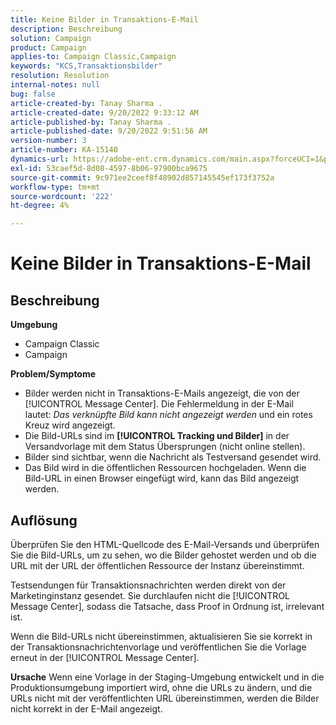 ```yaml
---
title: Keine Bilder in Transaktions-E-Mail
description: Beschreibung
solution: Campaign
product: Campaign
applies-to: Campaign Classic,Campaign
keywords: "KCS,Transaktionsbilder"
resolution: Resolution
internal-notes: null
bug: false
article-created-by: Tanay Sharma .
article-created-date: 9/20/2022 9:33:12 AM
article-published-by: Tanay Sharma .
article-published-date: 9/20/2022 9:51:56 AM
version-number: 3
article-number: KA-15140
dynamics-url: https://adobe-ent.crm.dynamics.com/main.aspx?forceUCI=1&pagetype=entityrecord&etn=knowledgearticle&id=961ae13a-c738-ed11-9db1-002248086735
exl-id: 53caef5d-8d08-4597-8b06-97900bca9675
source-git-commit: 9c971ee2ceef8f48902d857145545ef173f3752a
workflow-type: tm+mt
source-wordcount: '222'
ht-degree: 4%

---
```


# Keine Bilder in Transaktions-E-Mail

## Beschreibung

<b>Umgebung</b>
- Campaign Classic
- Campaign



<b>Problem/Symptome</b>
- Bilder werden nicht in Transaktions-E-Mails angezeigt, die von der [!UICONTROL Message Center]. Die Fehlermeldung in der E-Mail lautet: *Das verknüpfte Bild kann nicht angezeigt werden* und ein rotes Kreuz wird angezeigt.
- Die Bild-URLs sind im <b>[!UICONTROL Tracking und Bilder]</b> in der Versandvorlage mit dem Status Übersprungen (nicht online stellen).
- Bilder sind sichtbar, wenn die Nachricht als Testversand gesendet wird.
- Das Bild wird in die öffentlichen Ressourcen hochgeladen. Wenn die Bild-URL in einen Browser eingefügt wird, kann das Bild angezeigt werden.



## Auflösung






Überprüfen Sie den HTML-Quellcode des E-Mail-Versands und überprüfen Sie die Bild-URLs, um zu sehen, wo die Bilder gehostet werden und ob die URL mit der URL der öffentlichen Ressource der Instanz übereinstimmt.



Testsendungen für Transaktionsnachrichten werden direkt von der Marketinginstanz gesendet. Sie durchlaufen nicht die [!UICONTROL Message Center], sodass die Tatsache, dass Proof in Ordnung ist, irrelevant ist.



Wenn die Bild-URLs nicht übereinstimmen, aktualisieren Sie sie korrekt in der Transaktionsnachrichtenvorlage und veröffentlichen Sie die Vorlage erneut in der [!UICONTROL Message Center].


<b>Ursache</b>
Wenn eine Vorlage in der Staging-Umgebung entwickelt und in die Produktionsumgebung importiert wird, ohne die URLs zu ändern, und die URLs nicht mit der veröffentlichten URL übereinstimmen, werden die Bilder nicht korrekt in der E-Mail angezeigt.
